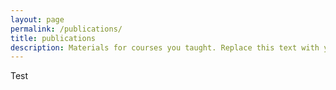 ```yaml
---
layout: page
permalink: /publications/
title: publications
description: Materials for courses you taught. Replace this text with your description.
---
```


Test
